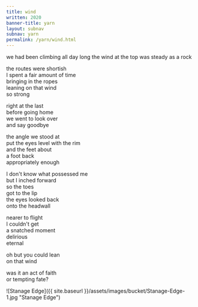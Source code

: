 ```yaml
---
title: wind
written: 2020
banner-title: yarn
layout: subnav
subnav: yarn
permalink: /yarn/wind.html
---
```


<div class="poem">
we had been climbing  
all day long  
the wind at the top  
was steady  
as a rock  


the routes were shortish  
I spent a fair amount of time  
bringing in the ropes  
leaning on that wind  
so strong  


right at the last  
before going home  
we went to look over  
and say goodbye  


the angle we stood at  
put the eyes level with the rim  
and the feet about  
a foot back  
appropriately enough  


I don't know what possessed me  
but I inched forward  
so the toes  
got to the lip  
the eyes looked back  
onto the headwall  


nearer to flight  
I couldn't get  
a snatched moment  
delirious  
eternal  


oh but you could lean  
on that wind  


was it an act of faith  
or tempting fate?
</div>

![Stanage Edge]({{ site.baseurl }}/assets/images/bucket/Stanage-Edge-1.jpg "Stanage Edge")

